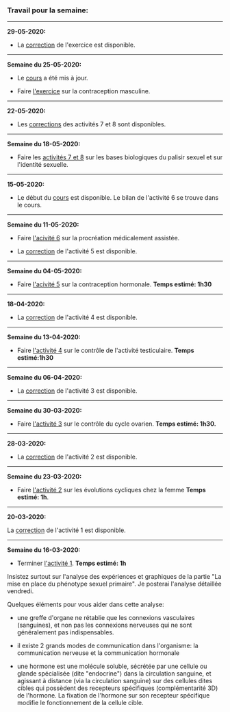 ### Travail pour la semaine:


______


**29-05-2020:**

- La [correction](https://ipfs/ipfs/QmSA45PpDqaJoHoxbvDKaBdeCM5fHN94NnzigXzRdE3onb) de l'exercice est disponible.

______

**Semaine du 25-05-2020:**


- Le [cours](https://ipfs.io/ipfs/QmQhN8sTXzsorwGTB9WK2JEvaecQU8t9B6NdHrMLGdxbHm) a été mis à jour.

- Faire [l'exercice](https://ipfs.io/ipfs/QmPqjvcJiP82Mt6BuDtqACTK5mpuvN4aMF3xGP2yVKMXyS) sur la contraception masculine.   

______

**22-05-2020:**

- Les [corrections](https://ipfs.io/ipfs/QmSWdRhbBxpx4YrXGnCHHdLtS87A3uDJ3MjNaDBMLZXE5v) des activités 7 et 8 sont disponibles.


______

**Semaine du 18-05-2020:**

- Faire les [activités 7 et 8](https://ipfs.io/ipfs/QmNcSw6Ysrs6AR1XmyNyextTraeK5pQnHQV55yzA6Hk2Zf) sur les bases biologiques du palisir sexuel et sur l'identité sexuelle.


______


**15-05-2020:**

- Le début du [cours](https://ipfs.io/ipfs/QmXbagzQLP1pavCX6ooTtT31jmhFJ6nGiznNsfcRL5AWiU) est disponible. Le bilan de l'activité 6 se trouve dans le cours.


______


**Semaine du 11-05-2020:**

- Faire [l'acivité 6](https://ipfs.io/ipfs/QmXLD2jHZaZHGgBe7tRC6UC3BMnDt3EfPibbaRh3nU1DcH) sur la procréation médicalement assistée.


- La [correction](https://ipfs.io/ipfs/Qmd3DTs35H5Yw4B9LFi1iv65oh4K785SnUKMVewF9QQEf1) de l'activité 5 est disponible.


______


**Semaine du 04-05-2020:**

- Faire [l'acivité 5](https://github.com/YannBouyeron/SVT2/blob/master/Thème-2/A5%20contraception.md) sur la contraception hormonale. **Temps estimé: 1h30**	


______


**18-04-2020:** 

- La [correction](https://github.com/YannBouyeron/SVT2/blob/master/Thème-2/A4%20correction.md) de l'activité 4 est disponible.

______

**Semaine du 13-04-2020:**

- Faire [l'activité 4](https://github.com/YannBouyeron/SVT2/blob/master/Thème-2/A4%20Testis.md) sur le contrôle de l'activité testiculaire. **Temps estimé:1h30**


_______


**Semaine du 06-04-2020:**

- La [correction](https://github.com/YannBouyeron/SVT2/blob/master/Thème-2/A3%20correction.md) de l'activité 3 est disponible.

_______


**Semaine du 30-03-2020:**

- Faire [l'activité 3](https://github.com/YannBouyeron/SVT2/blob/master/Thème-2/A3%20CHH.md) sur le contrôle du cycle ovarien. **Temps estimé: 1h30.**


______


**28-03-2020:**

- La [correction](https://github.com/YannBouyeron/SVT2/blob/master/Thème-2/A2%20correction.md) de l'activité 2 est disponible.


______


**Semaine du 23-03-2020:**

- Faire [l'activité 2](https://github.com/YannBouyeron/SVT2/blob/master/Thème-2/A2%20Cycles%20femmes.md) sur les évolutions cycliques chez la femme **Temps estimé: 1h**.


______


**20-03-2020:**

La [correction](https://github.com/YannBouyeron/SVT2/blob/master/Thème-2/A1%20Correction.md) de l'activité 1 est disponible.


______


**Semaine du 16-03-2020:**

- Terminer [l'activité 1](https://github.com/YannBouyeron/SVT2/blob/master/Thème-2/A1%20Phénotypes%20sexuels.md). **Temps estimé: 1h**

Insistez surtout sur l'analyse des expériences et graphiques de la partie "La mise en place du phénotype sexuel primaire". Je posterai l'analyse détaillée vendredi.

Quelques éléments pour vous aider dans cette analyse:

- une greffe d'organe ne rétablie que les connexions vasculaires (sanguines), et non pas les connexions nerveuses qui ne sont généralement pas indispensables.

- il existe 2 grands modes de communication dans l'organisme: la communication nerveuse et la communication hormonale

- une hormone est une molécule soluble, sécrétée par une cellule ou glande spécialisée (dite "endocrine") dans la circulation sanguine, et agissant à distance (via la circulation sanguine) sur des cellules dites cibles qui possèdent des recepteurs spécifiques (complémentarité 3D) de l'hormone. La fixation de l'hormone sur son recepteur spécifique modifie le fonctionnement de la cellule cible.

